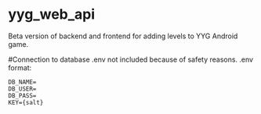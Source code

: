# yyg_web_api
Beta version of backend and frontend for adding levels to YYG Android game.

#Connection to database
.env not included because of safety reasons.
.env format:
```
DB_NAME=
DB_USER=
DB_PASS=
KEY={salt}
```
